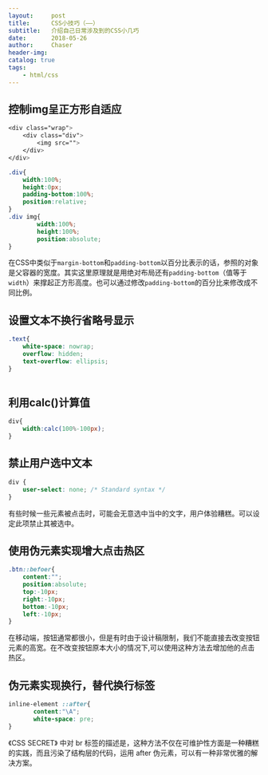 ```yaml
---
layout:     post
title:      CSS小技巧（——）
subtitle:   介绍自己日常涉及到的CSS小几巧
date:       2018-05-26 
author:     Chaser
header-img: 
catalog: true
tags:
    - html/css
---
```


## 控制img呈正方形自适应

```CSS
<div class="wrap">
    <div class="div">
        <img src="">
    </div>
</div>

.div{
    width:100%;
    height:0px;
    padding-bottom:100%;
    position:relative;
}
.div img{
        width:100%;
        height:100%;
        position:absolute;
}
```     

在CSS中类似于`margin-bottom`和`padding-bottom`以百分比表示的话，参照的对象是父容器的宽度。其实这里原理就是用绝对布局还有`padding-bottom`（值等于`width`）来撑起正方形高度。也可以通过修改`padding-bottom`的百分比来修改成不同比例。  
## 设置文本不换行省略号显示

```CSS
.text{
	white-space: nowrap;
    overflow: hidden;
    text-overflow: ellipsis;
}



```    
## 利用calc()计算值
```CSS
div{
	width:calc(100%-100px);
}
```  
## 禁止用户选中文本
```CSS
div {
    user-select: none; /* Standard syntax */
}
```  
有些时候一些元素被点击时，可能会无意选中当中的文字，用户体验糟糕。可以设定此项禁止其被选中。
## 使用伪元素实现增大点击热区
```CSS
.btn::befoer{
    content:"";
    position:absolute;
    top:-10px;
    right:-10px;
    bottom:-10px;
    left:-10px;
}
```
在移动端，按钮通常都很小，但是有时由于设计稿限制，我们不能直接去改变按钮元素的高宽。在不改变按钮原本大小的情况下,可以使用这种方法去增加他的点击热区。
## 伪元素实现换行，替代换行标签
```CSS
inline-element ::after{
       content:"\A";
       white-space: pre;
}
```
《CSS SECRET》 中对 br 标签的描述是，这种方法不仅在可维护性方面是一种糟糕的实践，而且污染了结构层的代码，运用 after 伪元素，可以有一种非常优雅的解决方案。